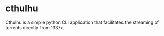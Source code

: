 # cthulhu
Cthulhu is a simple python CLI application that facilitates the streaming of torrents directly from 1337x.
